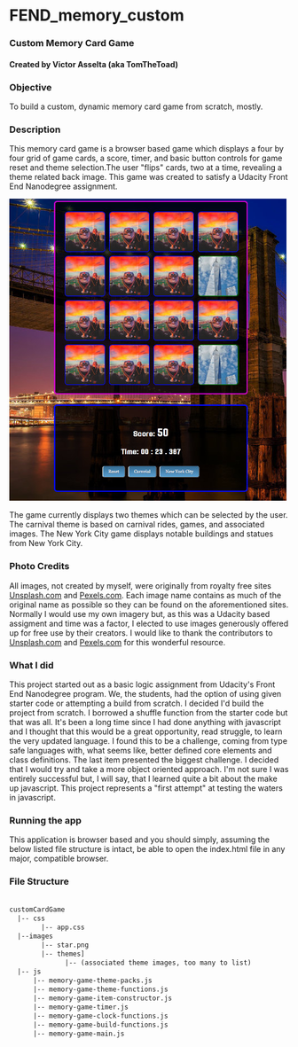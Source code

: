 # FEND_memory_custom

<h3>Custom Memory Card Game</h3>
<h4>Created by Victor Asselta (aka TomTheToad)</h4>

<h3>Objective</h3>
<p>To build a custom, dynamic memory card game from scratch, mostly.</p>

<h3>Description</h3>
<p>This memory card game is a browser based game which displays a four by four grid of game cards, a score, timer, and basic button controls for game reset and theme selection.The user "flips" cards, two at a time, revealing a theme related back image. This game was created to satisfy a Udacity Front End Nanodegree assignment.</p>

![alt text](images/memory-game-screen-shot.jpg "Memory Game New York Theme")

<p>The game currently displays two themes which can be selected by the user. The carnival theme is based on carnival rides, games, and associated images. The New York City game displays notable buildings and statues from New York City.</p>

<h3>Photo Credits</h3>
<p>All images, not created by myself, were originally from royalty free sites <a href="https://unsplash.com">Unsplash.com</a> and <a href="https://www.pexels.com">Pexels.com</a>. Each image name contains as much of the original name as possible so they can be found on the aforementioned sites. Normally I would use my own imagery but, as this was a Udacity based assigment and time was a factor, I elected to use images generously offered up for free use by their creators. I would like to thank the contributors to <a href="https://unsplash.com">Unsplash.com</a> and <a href="https://www.pexels.com">Pexels.com</a> for this wonderful resource.</p>

<h3>What I did</h3>
<p>This project started out as a basic logic assignment from Udacity's Front End Nanodegree program. We, the students, had the option of using given starter code or attempting a build from scratch. I decided I'd build the project from scratch. I borrowed a shuffle function from the starter code but that was all. It's been a long time since I had done anything with javascript and I thought that this would be a great opportunity, read struggle, to learn the very updated language. I found this to be a challenge, coming from type safe languages with, what seems like, better defined core elements and class definitions. The last item presented the biggest challenge. I decided that I would try and take a more object oriented approach. I'm not sure I was entirely successful but, I will say, that I learned quite a bit about the make up javascript. This project represents a "first attempt" at testing the waters in javascript.</p>

<h3>Running the app</h3>
<p>This application is browser based and you should simply, assuming the below listed file structure is intact, be able to open the index.html file in any major, compatible browser.</p>

<h3>File Structure</h3>

<pre>
<code>
customCardGame
  |-- css
        |-- app.css
  |--images
        |-- star.png
        |-- themes]
              |-- (associated theme images, too many to list)
  |-- js
      |-- memory-game-theme-packs.js
      |-- memory-game-theme-functions.js
      |-- memory-game-item-constructor.js
      |-- memory-game-timer.js
      |-- memory-game-clock-functions.js
      |-- memory-game-build-functions.js
      |-- memory-game-main.js
 </code>
 </pre>
